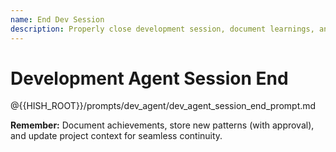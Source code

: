 ```yaml
---
name: End Dev Session
description: Properly close development session, document learnings, and update context
---
```


# Development Agent Session End

@{{HISH_ROOT}}/prompts/dev_agent/dev_agent_session_end_prompt.md

**Remember:** Document achievements, store new patterns (with approval), and update project context for seamless continuity.
